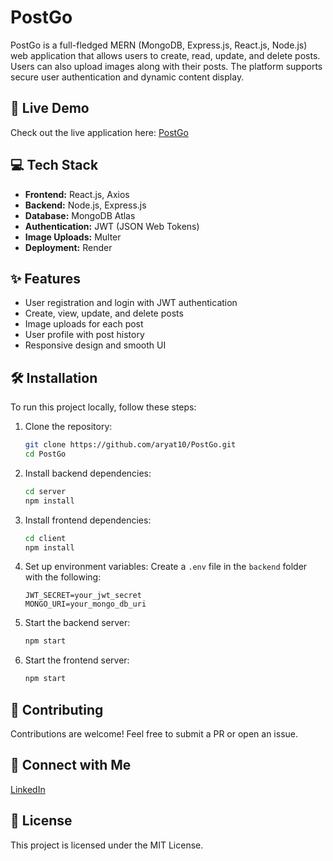 # PostGo

PostGo is a full-fledged MERN (MongoDB, Express.js, React.js, Node.js) web application that allows users to create, read, update, and delete posts. Users can also upload images along with their posts. The platform supports secure user authentication and dynamic content display.

## 🚀 Live Demo
Check out the live application here: [PostGo](https://postgo-11-jyrn.onrender.com/)

## 💻 Tech Stack
- **Frontend:** React.js, Axios
- **Backend:** Node.js, Express.js
- **Database:** MongoDB Atlas
- **Authentication:** JWT (JSON Web Tokens)
- **Image Uploads:** Multer
- **Deployment:** Render

## ✨ Features
- User registration and login with JWT authentication
- Create, view, update, and delete posts
- Image uploads for each post
- User profile with post history
- Responsive design and smooth UI

## 🛠️ Installation
To run this project locally, follow these steps:

1. Clone the repository:
   ```bash
   git clone https://github.com/aryat10/PostGo.git
   cd PostGo
   ```

2. Install backend dependencies:
   ```bash
   cd server
   npm install
   ```

3. Install frontend dependencies:
   ```bash
   cd client
   npm install
   ```

4. Set up environment variables:
   Create a `.env` file in the `backend` folder with the following:
   ```env
   JWT_SECRET=your_jwt_secret
   MONGO_URI=your_mongo_db_uri
   ```

5. Start the backend server:
   ```bash
   npm start
   ```

6. Start the frontend server:
   ```bash
   npm start
   ```

## 🤝 Contributing
Contributions are welcome! Feel free to submit a PR or open an issue.

## 💼 Connect with Me
[LinkedIn](https://www.linkedin.com/in/aryatsrivastavaweb/)

## 📄 License
This project is licensed under the MIT License.

